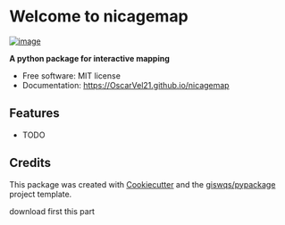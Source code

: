 # Welcome to nicagemap


[![image](https://img.shields.io/pypi/v/nicagemap.svg)](https://pypi.python.org/pypi/nicagemap)


**A python package for interactive mapping**


-   Free software: MIT license
-   Documentation: <https://OscarVel21.github.io/nicagemap>
    

## Features

-   TODO

## Credits

This package was created with [Cookiecutter](https://github.com/cookiecutter/cookiecutter) and the [giswqs/pypackage](https://github.com/giswqs/pypackage) project template.


download first this part
